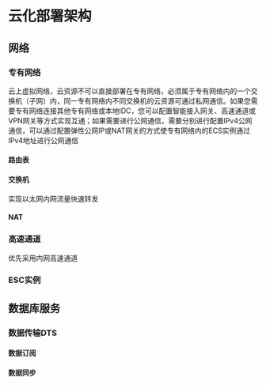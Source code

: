 # 云化部署架构

## 网络

### 专有网络 

云上虚拟网络，云资源不可以直接部署在专有网络，必须属于专有网络内的一个交换机（子网）内，同一专有网络内不同交换机的云资源可通过私网通信。如果您需要专有网络连接其他专有网络或本地IDC，您可以配置智能接入网关、高速通道或VPN网关等方式实现互通；如果需要进行公网通信，需要分别进行配置IPv4公网通信，可以通过配置弹性公网IP或NAT网关的方式使专有网络内的ECS实例通过IPv4地址进行公网通信

#### 路由表

#### 交换机

实现以太网内网流量快速转发

#### NAT

### 高速通道

优先采用内网高速通道

### ESC实例

## 数据库服务

### 数据传输DTS

#### 数据订阅

#### 数据同步